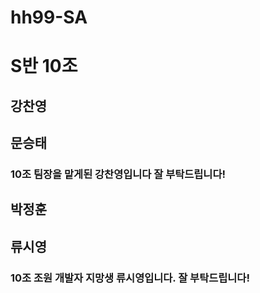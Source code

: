 # hh99-SA

# S반 10조

## 강찬영


## 문승태

### 10조 팀장을 맡게된 강찬영입니다 잘 부탁드립니다!


## 박정훈

## 류시영
### 10조 조원 개발자 지망생 류시영입니다. 잘 부탁드립니다! 


